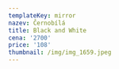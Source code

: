 ```yaml
---
templateKey: mirror
nazev: Černobílá
title: Black and White
cena: '2700'
price: '108'
thumbnail: /img/img_1659.jpeg
---
```


